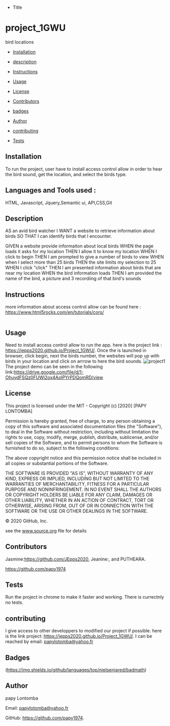 * Title
# project_1GWU
bird locations

* [Installation](#Installation)

* [description](#Description)

* [Instructions](#Instructions)

* [Usage](#Usage)

* [License](#License)

* [Contributors](#Contributors)

* [badges](#badges)

* [Author](#Author)

* [contributing](#Contributing)

* [Tests](#Tests)

## Installation
 
 To run the project, user have to install  access control allow in order to hear the bird sound, get the location, and select the birds type. 

## Languages and Tools used :
HTML, Javascript, Jquery,Semantic ui, API,CSS,Git

## Description 
 
AS an avid bird watcher I WANT a website to retrieve information about birds SO THAT I can identify birds that I encounter.

GIVEN a website provide informaiton about local birds WHEN the page loads it asks for my location THEN I allow it to know my location WHEN I click to begin THEN I am prompted to give a number of birds to view WHEN when I select more than 25 birds THEN the site limits my selection to 25 WHEN I click "click" THEN I am presented information about birds that are near my location WHEN the bird information loads THEN I am provided the name of the bird, a picture and 3 recordiing of that bird's sounds


## Instructions
more information about access control allow can be found here : https://www.html5rocks.com/en/tutorials/cors/
```

```
## Usage

Need to install access control allow to run the app. here is the project link : https://jepps2020.github.io/Project_1GWU/. Once the is launched in browser, click begin, next the birds number, the websites will pop up with birds in your location and click on arrrow to here the bird sounds.
![project1](https://user-images.githubusercontent.com/58053159/84222959-de5ab100-aaa6-11ea-9ccb-da334d24c8cd.png)
The project demo can be seen in the following link:https://drive.google.com/file/d/1-OhuydFSQz0FUWi2ox4AoIPYrPDQomRD/view

## License 
This project is licensed under the MIT -
Copyright (c) [2020] [PAPY LONTOMBA]

Permission is hereby granted, free of charge, to any person obtaining a copy of this software and associated documentation files (the "Software"), to deal in the Software without restriction, including without limitation the rights to use, copy, modify, merge, publish, distribute, sublicense, and/or sell copies of the Software, and to permit persons to whom the Software is furnished to do so, subject to the following conditions:

The above copyright notice and this permission notice shall be included in all copies or substantial portions of the Software.

THE SOFTWARE IS PROVIDED "AS IS", WITHOUT WARRANTY OF ANY KIND, EXPRESS OR IMPLIED, INCLUDING BUT NOT LIMITED TO THE WARRANTIES OF MERCHANTABILITY, FITNESS FOR A PARTICULAR PURPOSE AND NONINFRINGEMENT. IN NO EVENT SHALL THE AUTHORS OR COPYRIGHT HOLDERS BE LIABLE FOR ANY CLAIM, DAMAGES OR OTHER LIABILITY, WHETHER IN AN ACTION OF CONTRACT, TORT OR OTHERWISE, ARISING FROM, OUT OF OR IN CONNECTION WITH THE SOFTWARE OR THE USE OR OTHER DEALINGS IN THE SOFTWARE.

© 2020 GitHub, Inc.

see the www.source.org file for details
## Contributors

Jasmine:https://github.com/JEpps2020, Jeanine:, and PUTHEARA.
            
https://github.com/papy1974

## Tests
Run the project in chrome to make it faster and working. There is currectnly no tests.

## contributing
I give access to other developpers to modified our project if possible. here is the link project: https://jepps2020.github.io/Project_1GWU/. I can be reached by email: papylotomba@yahoo.fr

## Badges

(https://img.shields.io/github/languages/top/nielsenjared/badmath)


## Author 

papy Lontomba

Email: papylotomba@yahoo.fr



GitHub: https://github.com/papy1974.
